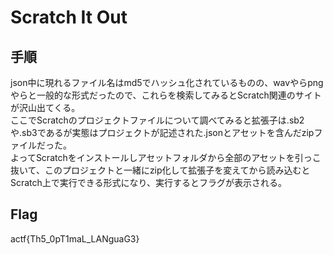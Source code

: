 # Scratch It Out

## 手順
json中に現れるファイル名はmd5でハッシュ化されているものの、wavやらpngやらと一般的な形式だったので、これらを検索してみるとScratch関連のサイトが沢山出てくる。  
ここでScratchのプロジェクトファイルについて調べてみると拡張子は.sb2や.sb3であるが実態はプロジェクトが記述された.jsonとアセットを含んだzipファイルだった。  
よってScratchをインストールしアセットフォルダから全部のアセットを引っこ抜いて、このプロジェクトと一緒にzip化して拡張子を変えてから読み込むとScratch上で実行できる形式になり、実行するとフラグが表示される。

## Flag
actf{Th5_0pT1maL_LANguaG3}
